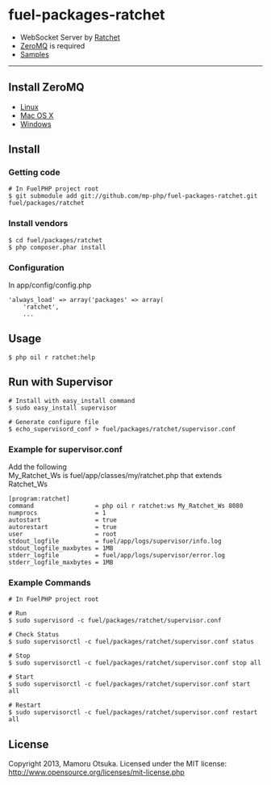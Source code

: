 # fuel-packages-ratchet

* WebSocket Server by [Ratchet](http://socketo.me/)
* [ZeroMQ](http://www.zeromq.org/) is required
* [Samples](https://github.com/mp-php/fuel-ratchet)

---

## Install ZeroMQ
* [Linux](http://madroom-project.blogspot.jp/2013/04/ubuntu-phpzeromq.html)
* [Mac OS X](http://madroom-project.blogspot.jp/2013/04/mampmaczeromq.html)
* [Windows](http://madroom-project.blogspot.jp/2013/04/xamppwindowszeromq.html)

## Install

### Getting code

	# In FuelPHP project root
	$ git submodule add git://github.com/mp-php/fuel-packages-ratchet.git fuel/packages/ratchet

### Install vendors

	$ cd fuel/packages/ratchet
	$ php composer.phar install

### Configuration

In app/config/config.php

	'always_load' => array('packages' => array(
		'ratchet',
		...

## Usage

	$ php oil r ratchet:help

## Run with Supervisor

	# Install with easy_install command
	$ sudo easy_install supervisor

	# Generate configure file
	$ echo_supervisord_conf > fuel/packages/ratchet/supervisor.conf

### Example for supervisor.conf

Add the following  
My_Ratchet_Ws is fuel/app/classes/my/ratchet.php that extends Ratchet_Ws

	[program:ratchet]
	command                 = php oil r ratchet:ws My_Ratchet_Ws 8080
	numprocs                = 1
	autostart               = true
	autorestart             = true
	user                    = root
	stdout_logfile          = fuel/app/logs/supervisor/info.log
	stdout_logfile_maxbytes = 1MB
	stderr_logfile          = fuel/app/logs/supervisor/error.log
	stderr_logfile_maxbytes = 1MB

### Example Commands

	# In FuelPHP project root

	# Run
	$ sudo supervisord -c fuel/packages/ratchet/supervisor.conf

	# Check Status
	$ sudo supervisorctl -c fuel/packages/ratchet/supervisor.conf status

	# Stop
	$ sudo supervisorctl -c fuel/packages/ratchet/supervisor.conf stop all

	# Start
	$ sudo supervisorctl -c fuel/packages/ratchet/supervisor.conf start all

	# Restart
	$ sudo supervisorctl -c fuel/packages/ratchet/supervisor.conf restart all

## License

Copyright 2013, Mamoru Otsuka. Licensed under the MIT license: http://www.opensource.org/licenses/mit-license.php

